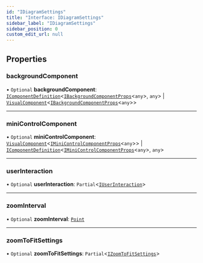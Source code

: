 ```yaml
---
id: "IDiagramSettings"
title: "Interface: IDiagramSettings"
sidebar_label: "IDiagramSettings"
sidebar_position: 0
custom_edit_url: null
---
```


## Properties

### backgroundComponent

• `Optional` **backgroundComponent**: [`IComponentDefinition`](IComponentDefinition.md)<[`IBackgroundComponentProps`](IBackgroundComponentProps.md)<`any`\>, `any`\> \| [`VisualComponent`](../#visualcomponent)<[`IBackgroundComponentProps`](IBackgroundComponentProps.md)<`any`\>\>

___

### miniControlComponent

• `Optional` **miniControlComponent**: [`VisualComponent`](../#visualcomponent)<[`IMiniControlComponentProps`](IMiniControlComponentProps.md)<`any`\>\> \| [`IComponentDefinition`](IComponentDefinition.md)<[`IMiniControlComponentProps`](IMiniControlComponentProps.md)<`any`\>, `any`\>

___

### userInteraction

• `Optional` **userInteraction**: `Partial`<[`IUserInteraction`](IUserInteraction.md)\>

___

### zoomInterval

• `Optional` **zoomInterval**: [`Point`](../#point)

___

### zoomToFitSettings

• `Optional` **zoomToFitSettings**: `Partial`<[`IZoomToFitSettings`](IZoomToFitSettings.md)\>
